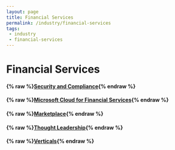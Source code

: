 ```yaml
---
layout: page
title: Financial Services
permalink: /industry/financial-services
tags:
 - industry
 - financial-services
---
```


# Financial Services

<!-- Not implemented -->
<!-- #### {% raw %}[Financial Services](financial-services){% endraw %} -->

#### {% raw %}[Security and Compliance](security-and-compliance){% endraw %}
#### {% raw %}[Microsoft Cloud for Financial Services](fsi-cloud){% endraw %}
#### {% raw %}[Marketplace](marketplace){% endraw %}
#### {% raw %}[Thought Leadership](thought-leadership){% endraw %}
#### {% raw %}[Verticals](verticals){% endraw %}


